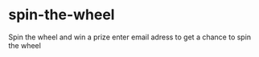 # spin-the-wheel
Spin the wheel and win a prize
enter email adress to get a chance to spin the wheel
